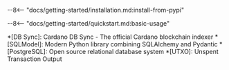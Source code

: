 <!-- Common snippets for documentation -->

<!-- Installation snippet -->
--8<-- "docs/getting-started/installation.md:install-from-pypi"

<!-- Basic usage snippet -->
--8<-- "docs/getting-started/quickstart.md:basic-usage"

<!-- Requirements snippet -->
*[DB Sync]: Cardano DB Sync - The official Cardano blockchain indexer
*[SQLModel]: Modern Python library combining SQLAlchemy and Pydantic
*[PostgreSQL]: Open source relational database system
*[UTXO]: Unspent Transaction Output
